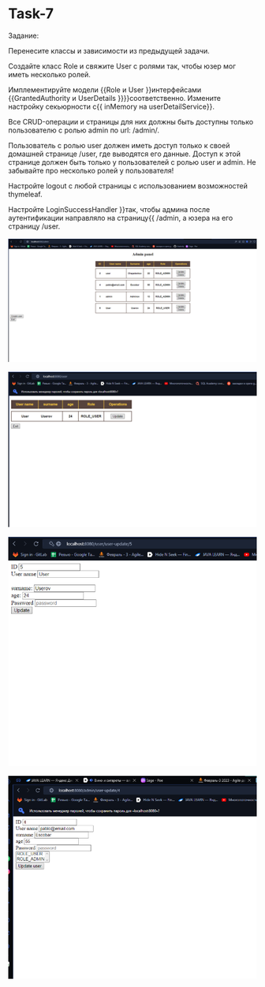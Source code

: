 # Task-7
Задание:

Перенесите классы и зависимости из предыдущей задачи.

Создайте класс Role и свяжите User с ролями так, чтобы юзер мог иметь несколько ролей.

Имплементируйте модели {{Role и User }}интерфейсами {{GrantedAuthority и UserDetails }}}}соответственно. Измените настройку секьюрности с{{ inMemory на userDetailService}}.

Все CRUD-операции и страницы для них должны быть доступны только пользователю с ролью admin по url: /admin/.

Пользователь с ролью user должен иметь доступ только к своей домашней странице /user, где выводятся его данные. Доступ к этой странице должен быть только у пользователей с ролью user и admin. Не забывайте про несколько ролей у пользователя!

Настройте logout с любой страницы с использованием возможностей thymeleaf.

Настройте LoginSuccessHandler }}так, чтобы админа после аутентификации направляло на страницу{{ /admin, а юзера на его страницу /user.
<br><br>
![img.png](img.png)
<br><br>
![img_1.png](img_1.png)
<br><br>
![img_2.png](img_2.png)
<br><br>
![img_3.png](img_3.png)